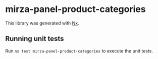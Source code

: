 # mirza-panel-product-categories

This library was generated with [Nx](https://nx.dev).

## Running unit tests

Run `nx test mirza-panel-product-categories` to execute the unit tests.
